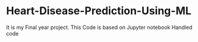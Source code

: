 # Heart-Disease-Prediction-Using-ML
It is my Final year project. This Code is based on Jupyter notebook Handled code
